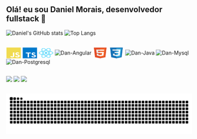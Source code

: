 ## Olá! eu sou Daniel Morais, desenvolvedor fullstack 👋

![Daniel's GitHub stats](https://github-readme-stats.vercel.app/api?username=danielpmorais&show=prs_merged,prs_merged_percentage&hide=stars&show_icons=true&theme=tokyonight&rank_icon=github)
![Top Langs](https://github-readme-stats.vercel.app/api/top-langs/?username=danielpmorais&theme=tokyonight&layout=donut)

<div style="display: inline_block"><br>
  <img align="center" alt="Dan-Js" height="30" width="40" src="https://raw.githubusercontent.com/devicons/devicon/master/icons/javascript/javascript-plain.svg">
  <img align="center" alt="Dan-Ts" height="30" width="40" src="https://raw.githubusercontent.com/devicons/devicon/master/icons/typescript/typescript-plain.svg">
  <img align="center" alt="Dan-React" height="30" width="40" src="https://raw.githubusercontent.com/devicons/devicon/master/icons/react/react-original.svg">
  <img align="center" alt="Dan-Angular" height="30" width="40" src="https://cdn.jsdelivr.net/gh/devicons/devicon@latest/icons/angular/angular-original.svg">
  <img align="center" alt="Dan-HTML" height="30" width="40" src="https://raw.githubusercontent.com/devicons/devicon/master/icons/html5/html5-original.svg">
  <img align="center" alt="Dan-CSS" height="30" width="40" src="https://raw.githubusercontent.com/devicons/devicon/master/icons/css3/css3-original.svg">
  <img align="center" alt="Dan-Java" height="30" width="40" src="https://cdn.jsdelivr.net/gh/devicons/devicon@latest/icons/java/java-original.svg">
  <img align="center" alt="Dan-Mysql" height="30" width="40" src="https://cdn.jsdelivr.net/gh/devicons/devicon@latest/icons/mysql/mysql-original.svg">
  <img align="center" alt="Dan-Postgresql" height="30" width="40" src="https://cdn.jsdelivr.net/gh/devicons/devicon@latest/icons/postgresql/postgresql-plain.svg">
</div>

##

<div> 
  <a href="https://www.linkedin.com/in/danielpmorais/" target="_blank"><img src="https://img.shields.io/badge/-LinkedIn-%230077B5?style=for-the-badge&logo=linkedin&logoColor=white" target="_blank"></a> 
  <a href = "mailto:daniel.patrickmorais@gmail.com"><img src="https://img.shields.io/badge/-Gmail-%23333?style=for-the-badge&logo=gmail&logoColor=white" target="_blank"></a>
  <a href="https://instagram.com/daniel_morais25" target="_blank"><img src="https://img.shields.io/badge/-Instagram-%23E4405F?style=for-the-badge&logo=instagram&logoColor=white" target="_blank"></a>
  
</div>

##

<picture align="center">
  <source media="(prefers-color-scheme: dark)" srcset="https://raw.githubusercontent.com/danielpmorais/danielpmorais/output/github-contribution-grid-snake-dark.svg">
  <source media="(prefers-color-scheme: light)" srcset="https://raw.githubusercontent.com/danielpmorais/danielpmorais/output/github-contribution-grid-snake-dark.svg">
  <img align="center" alt="github contribution grid snake animation" src="https://raw.githubusercontent.com/danielpmorais/danielpmorais/output/github-contribution-grid-snake.svg">
</picture>
